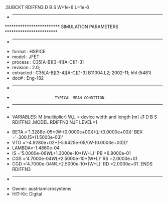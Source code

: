 
.SUBCKT RDIFFN3 D B S W=1e-6 L=1e-6
* ----------------------------------------------------------------------
************************* SIMULATION PARAMETERS ************************
* ----------------------------------------------------------------------
* format    : HSPICE
* model     : JFET
* process   : C35[A-B][3-4][A-C][1-3]
* revision  : 2.0;
* extracted : C35[A-B][3-4][A-C][1-3] B11004.L2; 2002-11; hhl (5481)
* doc#      : Eng-182
* ----------------------------------------------------------------------
*                        TYPICAL MEAN CONDITION
* ----------------------------------------------------------------------
* VARIABLES: M (mulitiplier)  W,L = device width and length [m]
J1 D B S RDIFFN3
.MODEL RDIFFN3 NJF LEVEL=1
+ BETA  ='1.3288e-05*(W-(0.0000e+00))/(L-(0.0000e+00))'   BEX  ='-300.15*(1.5000e-03)'
+ VTO   ='-4.9280e+02+(-5.6425e-05/(W-(0.0000e+00)))'
+ LAMBDA=-1.4860e-04 
+ IS    ='5.0000e-06*W*L+1.3000e-10*(W+L)'    PB   =6.9000e-01
+ CGS   ='4.7000e-04*W*L+2.5000e-10*(W+L)'    RS   =2.0000e+01
+ CGD   ='4.7000e-04*W*L+2.5000e-10*(W+L)'    RD   =2.0000e+01
.ENDS RDIFFN3
* ----------------------------------------------------------------------
* Owner: austriamicrosystems
* HIT-Kit: Digital
